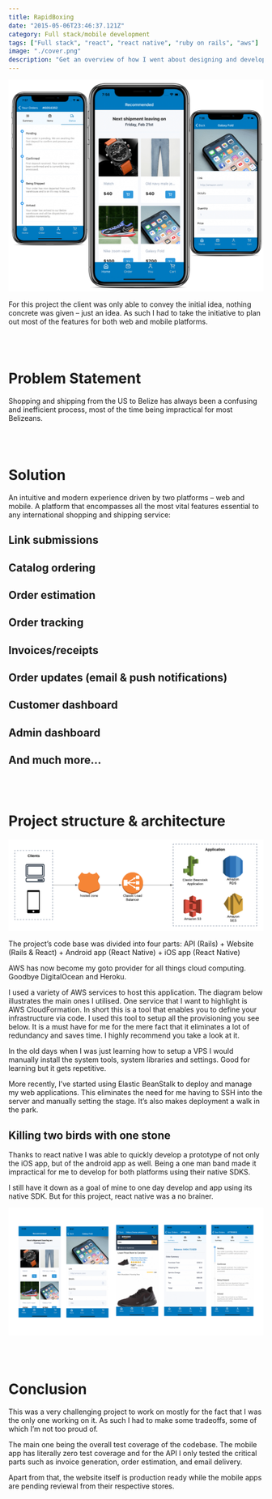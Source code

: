 ```yaml
---
title: RapidBoxing
date: "2015-05-06T23:46:37.121Z"
category: Full stack/mobile development
tags: ["Full stack", "react", "react native", "ruby on rails", "aws"]
image: "./cover.png"
description: "Get an overview of how I went about designing and developing this shopping and shipping service for a local business who wanted to target both web and mobile platforms."
---
```


![project cover](./cover.png)

For this project the client was only able to convey the initial idea, nothing concrete was given – just an idea. As such I had to take the initiative to plan out most of the features for both web and mobile platforms.

\
&nbsp;

# Problem Statement

Shopping and shipping from the US to Belize has always been a confusing and inefficient process, most of the time being impractical for most Belizeans.

\
&nbsp;

# Solution

An intuitive and modern experience driven by two platforms – web and mobile. A platform that encompasses all the most vital features essential to any international shopping and shipping service:

## Link submissions

## Catalog ordering

## Order estimation

## Order tracking

## Invoices/receipts

## Order updates (email & push notifications)

## Customer dashboard

## Admin dashboard

## And much more…

\
&nbsp;

# Project structure & architecture

![aws architecture overview](./aws.png)

The project’s code base was divided into four parts:
API (Rails) + Website (Rails & React) + Android app (React Native) + iOS app (React Native)

AWS has now become my goto provider for all things cloud computing. Goodbye DigitalOcean and Heroku.

I used a variety of AWS services to host this application. The diagram below illustrates the main ones I utilised. One service that I want to highlight is AWS CloudFormation. In short this is a tool that enables you to define your infrastructure via code. I used this tool to setup all the provisioning you see below. It is a must have for me for the mere fact that it eliminates a lot of redundancy and saves time. I highly recommend you take a look at it.

In the old days when I was just learning how to setup a VPS I would manually install the system tools, system libraries and settings. Good for learning but it gets repetitive.

More recently, I’ve started using Elastic BeanStalk to deploy and manage my web applications. This eliminates the need for me having to SSH into the server and manually setting the stage. It’s also makes deployment a walk in the park.

## Killing two birds with one stone

Thanks to react native I was able to quickly develop a prototype of not only the iOS app, but of the android app as well. Being a one man band made it impractical for me to develop for both platforms using their native SDKS.

I still have it down as a goal of mine to one day develop and app using its native SDK. But for this project, react native was a no brainer.

![app screen](./app-screens.png)

\
&nbsp;

# Conclusion

This was a very challenging project to work on mostly for the fact that I was the only one working on it. As such I had to make some tradeoffs, some of which I’m not too proud of.

The main one being the overall test coverage of the codebase. The mobile app has literally zero test coverage and for the API I only tested the critical parts such as invoice generation, order estimation, and email delivery.

Apart from that, the website itself is production ready while the mobile apps are pending reviewal from their respective stores.
